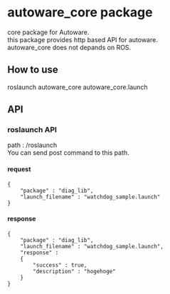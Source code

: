 # autoware_core package
core package for Autoware.  
this package provides http based API for autoware.  
autoware_core does not depands on ROS.
## How to use
roslaunch autoware_core autoware_core.launch

## API
### roslaunch API
path : /roslaunch  
You can send post command to this path.
#### request
```
{
    "package" : "diag_lib",
    "launch_filename" : "watchdog_sample.launch"
}
```
#### response
```
{
    "package" : "diag_lib",
    "launch_filename" : "watchdog_sample.launch",
    "response" : 
    {
        "success" : true,
        "description" : "hogehoge"
    }
}
```